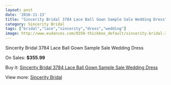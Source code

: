 ```yaml
---
layout: post
date: '2016-11-13'
title: "Sincerity Bridal 3784 Lace Ball Gown Sample Sale Wedding Dress"
category: Sincerity Bridal
tags: ["bridal","lace","sincerity","dress","wedding"]
image: http://www.eudances.com/8358-thickbox_default/sincerity-bridal-3784-lace-ball-gown-sample-sale-wedding-dress.jpg
---
```

Sincerity Bridal 3784 Lace Ball Gown Sample Sale Wedding Dress

On Sales: **$355.99**
<a href="https://www.eudances.com/en/sincerity-bridal/2869-sincerity-bridal-3784-lace-ball-gown-sample-sale-wedding-dress.html"><amp-img layout="responsive" width="600" height="600" src="//www.eudances.com/8358-thickbox_default/sincerity-bridal-3784-lace-ball-gown-sample-sale-wedding-dress.jpg" alt="Sincerity Bridal 3784 Lace Ball Gown Sample Sale Wedding Dress 0" /></a>
<a href="https://www.eudances.com/en/sincerity-bridal/2869-sincerity-bridal-3784-lace-ball-gown-sample-sale-wedding-dress.html"><amp-img layout="responsive" width="600" height="600" src="//www.eudances.com/8359-thickbox_default/sincerity-bridal-3784-lace-ball-gown-sample-sale-wedding-dress.jpg" alt="Sincerity Bridal 3784 Lace Ball Gown Sample Sale Wedding Dress 1" /></a>
<a href="https://www.eudances.com/en/sincerity-bridal/2869-sincerity-bridal-3784-lace-ball-gown-sample-sale-wedding-dress.html"><amp-img layout="responsive" width="600" height="600" src="//www.eudances.com/8360-thickbox_default/sincerity-bridal-3784-lace-ball-gown-sample-sale-wedding-dress.jpg" alt="Sincerity Bridal 3784 Lace Ball Gown Sample Sale Wedding Dress 2" /></a>
<a href="https://www.eudances.com/en/sincerity-bridal/2869-sincerity-bridal-3784-lace-ball-gown-sample-sale-wedding-dress.html"><amp-img layout="responsive" width="600" height="600" src="//www.eudances.com/8361-thickbox_default/sincerity-bridal-3784-lace-ball-gown-sample-sale-wedding-dress.jpg" alt="Sincerity Bridal 3784 Lace Ball Gown Sample Sale Wedding Dress 3" /></a>
<a href="https://www.eudances.com/en/sincerity-bridal/2869-sincerity-bridal-3784-lace-ball-gown-sample-sale-wedding-dress.html"><amp-img layout="responsive" width="600" height="600" src="//www.eudances.com/8362-thickbox_default/sincerity-bridal-3784-lace-ball-gown-sample-sale-wedding-dress.jpg" alt="Sincerity Bridal 3784 Lace Ball Gown Sample Sale Wedding Dress 4" /></a>

Buy it: [Sincerity Bridal 3784 Lace Ball Gown Sample Sale Wedding Dress](https://www.eudances.com/en/sincerity-bridal/2869-sincerity-bridal-3784-lace-ball-gown-sample-sale-wedding-dress.html "Sincerity Bridal 3784 Lace Ball Gown Sample Sale Wedding Dress")

View more: [Sincerity Bridal](https://www.eudances.com/en/45-sincerity-bridal "Sincerity Bridal")